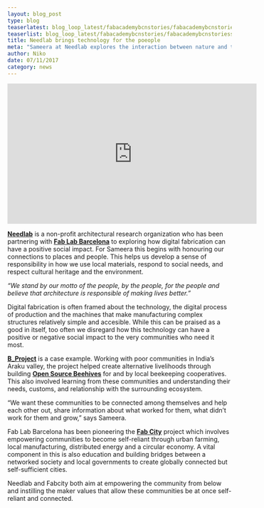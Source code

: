 ```yaml
---
layout: blog_post
type: blog
teaserlatest: blog_loop_latest/fabacademybcnstories/fabacademybcnstoriessmall.jpg
teaserlist: blog_loop_latest/fabacademybcnstories/fabacademybcnstoriessmall.jpg
title: Needlab brings technology for the poeople
meta: "Sameera at Needlab explores the interaction between nature and technology, between traditional craftsmanship and digital fabrication and how to improve people’s lives."
author: Niko
date: 07/11/2017 
category: news
---
```


<iframe width="560" height="315" src="https://www.youtube.com/embed/hFul3QGqmDk?rel=0" frameborder="0" allowfullscreen></iframe>

<p><strong><a href="http://www.needlab.org/" target="blank">Needlab</a></strong> is a non-profit architectural research organization who has been partnering with <strong><a href="http://fablabbcn.org/projects.html" target="blank">Fab Lab Barcelona</a></strong> to exploring how digital fabrication can have a positive social impact. For Sameera this begins with honouring our connections to places and people. This helps us develop a sense of responsibility in how we use local materials, respond to social needs, and respect cultural heritage and the environment.</p>

<p><em>“We stand by our motto of the people, by the people, for the people and believe that architecture is responsible of making lives better.” </em></p>

<p>Digital fabrication is often framed about the technology, the digital process of production and the machines that make manufacturing complex structures relatively simple and accesible. While this can be praised as a good in itself, too often we disregard how this technology can have a positive or negative social impact to the very communities who need it most.</p>


<p><strong><a href="http://fablabbcn.org/news/2017/08/28/B_project.html" target="blank">B_Project</a></strong> is a case example. Working with poor communities in India’s Araku valley, the project helped create alternative livelihoods through building <strong><a href="https://www.osbeehives.com/" target="blank">Open Source Beehives</a></strong> for and by local beekeeping cooperatives. This also involved learning from these communities and understanding their needs, customs, and relationship with the surrounding ecosystem.</p>

<p>“We want these communities to be connected among themselves and help each other out, share information about what worked for them, what didn’t work for them and grow,” says Sameera.</p>

<p>Fab Lab Barcelona has been pioneering the <strong><a href="http://fab.city/" target="blank">Fab City</a></strong> project which  involves empowering communities to become self-reliant through urban farming, local manufacturing, distributed energy and a circular economy. A vital component in this is also education and building bridges between a networked society and local governments to create globally connected but self-sufficient cities. 

<p>Needlab and Fabcity both aim at empowering the community from below and instilling the maker values that allow these communities be at once self-reliant and connected.</p>


